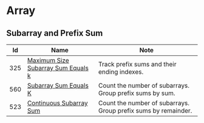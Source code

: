 # Array

## Subarray and Prefix Sum
| Id      | Name                                        | Note               |
|---------|---------------------------------------------|--------------------|
| 325     |  <a href="https://github.com/ZSShen/Hacking-Tech-Interview/blob/main/AlgorithmDesign/src/325_Maximum_Size_Subarray_Sum_Equals_k.cpp" target="_blank">Maximum Size Subarray Sum Equals k</a>| Track prefix sums and their ending indexes. |
| 560     |  <a href="https://github.com/ZSShen/Hacking-Tech-Interview/blob/main/AlgorithmDesign/src/560_Subarray_Sum_Equals_K.cpp" target="_blank">Subarray Sum Equals K</a>| Count the number of subarrays. Group prefix sums by sum. |
| 523     |  <a href="https://github.com/ZSShen/Hacking-Tech-Interview/blob/main/AlgorithmDesign/src/523_Continuous_Subarray_Sum.cpp" target="_blank">Continuous Subarray Sum</a>| Count the number of subarrays. Group prefix sums by remainder. |

